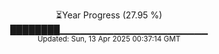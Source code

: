 <p align="center">
⏳Year Progress (27.95 %)<br>
████████▁▁▁▁▁▁▁▁▁▁▁▁▁▁▁▁▁▁▁▁▁▁ <br>
<sub>Updated: Sun, 13 Apr 2025 00:37:14 GMT</sub>
</p>

